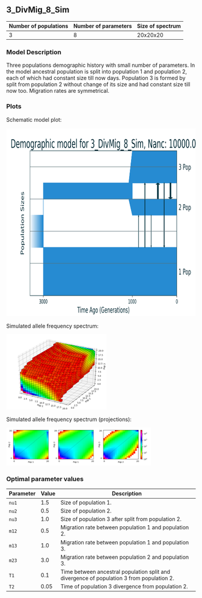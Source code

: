 ## 3_DivMig_8_Sim


| Number of populations | Number of parameters | Size of spectrum |
| --- | --- | --- |
| 3 | 8 | 20x20x20 |


### Model Description

Three populations demographic history with small number of parameters. In the model ancestral population is split into population 1 and population 2, each of which had constant size till now days. Population 3 is formed by split from population 2 without change of its size and had constant size till now too. Migration rates are symmetrical.
### Plots

Schematic model plot:

<img src="model_plot.png" height="500" />

Simulated allele frequency spectrum:

<img src="fs_plot.png" height="200" />

Simulated allele frequency spectrum (projections):

<img src="fs_plot_projections.png" height="100" />


### Optimal parameter values

| Parameter | Value | Description |
| --- | --- | --- |
| `nu1` | 1.5 | Size of population 1. |
| `nu2` | 0.5 | Size of population 2. |
| `nu3` | 1.0 | Size of population 3 after split from population 2. |
| `m12` | 0.5 | Migration rate between population 1 and population 2. |
| `m13` | 1.0 | Migration rate between population 1 and population 3. |
| `m23` | 3.0 | Migration rate between population 2 and population 3. |
| `T1` | 0.1 | Time between ancestral population split and divergence of population 3 from population 2. |
| `T2` | 0.05 | Time of population 3 divergence from population 2. |

